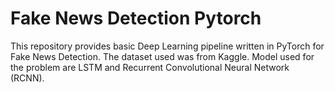 # Fake News Detection Pytorch
This repository provides basic Deep Learning pipeline written in PyTorch for Fake News Detection. The dataset used was from Kaggle. Model used for the problem are LSTM and Recurrent Convolutional Neural Network (RCNN). 
